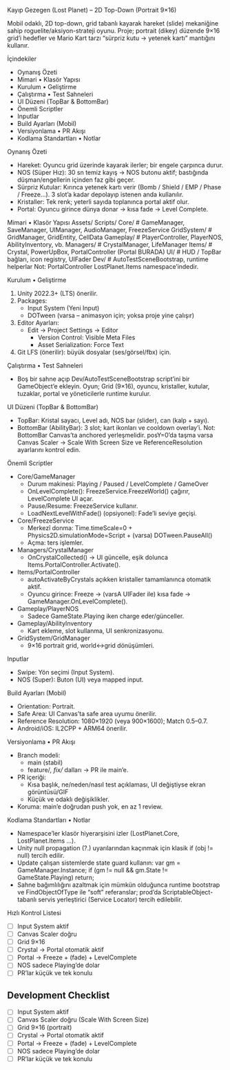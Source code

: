 Kayıp Gezegen (Lost Planet) – 2D Top-Down (Portrait 9×16)

Mobil odaklı, 2D top-down, grid tabanlı kayarak hareket (slide) mekaniğine sahip roguelite/aksiyon-strateji oyunu.
Proje; portrait (dikey) düzende 9×16 grid’i hedefler ve Mario Kart tarzı “sürpriz kutu → yetenek kartı” mantığını kullanır.

İçindekiler
- Oynanış Özeti
- Mimari • Klasör Yapısı
- Kurulum • Geliştirme
- Çalıştırma • Test Sahneleri
- UI Düzeni (TopBar & BottomBar)
- Önemli Scriptler
- Inputlar
- Build Ayarları (Mobil)
- Versiyonlama • PR Akışı
- Kodlama Standartları • Notlar

Oynanış Özeti
- Hareket: Oyuncu grid üzerinde kayarak ilerler; bir engele çarpınca durur.
- NOS (Süper Hız): 30 sn temiz kayış → NOS butonu aktif; bastığında düşman/engellerin içinden faz gibi geçer.
- Sürpriz Kutular: Kırınca yetenek kartı verir (Bomb / Shield / EMP / Phase / Freeze…). 3 slot’a kadar depolayıp istenen anda kullanılır.
- Kristaller: Tek renk; yeterli sayıda toplanınca portal aktif olur.
- Portal: Oyuncu girince dünya donar → kısa fade → Level Complete.

Mimari • Klasör Yapısı
Assets/
  Scripts/
    Core/            # GameManager, SaveManager, UIManager, AudioManager, FreezeService
    GridSystem/      # GridManager, GridEntity, CellData
    Gameplay/        # PlayerController, PlayerNOS, AbilityInventory, vb.
    Managers/        # CrystalManager, LifeManager
    Items/           # Crystal, PowerUpBox, PortalController  (Portal BURADA)
    UI/              # HUD / TopBar bağları, icon registry, UIFader
    Dev/             # AutoTestSceneBootstrap, runtime helperlar
Not: PortalController LostPlanet.Items namespace’indedir.

Kurulum • Geliştirme
1) Unity 2022.3+ (LTS) önerilir.
2) Packages:
   - Input System (Yeni Input)
   - DOTween (varsa – animasyon için; yoksa proje yine çalışır)
3) Editor Ayarları:
   - Edit → Project Settings → Editor
     - Version Control: Visible Meta Files
     - Asset Serialization: Force Text
4) Git LFS (önerilir): büyük dosyalar (ses/görsel/fbx) için.

Çalıştırma • Test Sahneleri
- Boş bir sahne açıp Dev/AutoTestSceneBootstrap script’ini bir GameObject’e ekleyin.
  Oyun; Grid (9×16), oyuncu, kristaller, kutular, tuzaklar, portal ve yöneticilerle runtime kurulur.

UI Düzeni (TopBar & BottomBar)
- TopBar: Kristal sayacı, Level adı, NOS bar (slider), can (kalp + sayı).
- BottomBar (AbilityBar): 3 slot; kart ikonları ve cooldown overlay’i.
Not: BottomBar Canvas’ta anchored yerleşmelidir. posY=0’da taşma varsa Canvas Scaler → Scale With Screen Size ve ReferenceResolution ayarlarını kontrol edin.

Önemli Scriptler
- Core/GameManager
  - Durum makinesi: Playing / Paused / LevelComplete / GameOver
  - OnLevelComplete(): FreezeService.FreezeWorld() çağırır, LevelComplete UI açar.
  - Pause/Resume: FreezeService kullanır.
  - LoadNextLevelWithFade() (opsiyonel): Fade’li seviye geçişi.
- Core/FreezeService
  - Merkezî donma: Time.timeScale=0 + Physics2D.simulationMode=Script + (varsa) DOTween.PauseAll()
  - Açma: ters işlemler.
- Managers/CrystalManager
  - OnCrystalCollected() → UI güncelle, eşik dolunca Items.PortalController.Activate().
- Items/PortalController
  - autoActivateByCrystals açıkken kristaller tamamlanınca otomatik aktif.
  - Oyuncu girince: Freeze → (varsA UIFader ile) kısa fade → GameManager.OnLevelComplete().
- Gameplay/PlayerNOS
  - Sadece GameState.Playing iken charge eder/günceller.
- Gameplay/AbilityInventory
  - Kart ekleme, slot kullanma, UI senkronizasyonu.
- GridSystem/GridManager
  - 9×16 portrait grid, world↔grid dönüşümleri.

Inputlar
- Swipe: Yön seçimi (Input System).
- NOS (Super): Buton (UI) veya mapped input.

Build Ayarları (Mobil)
- Orientation: Portrait.
- Safe Area: UI Canvas’ta safe area uyumu önerilir.
- Reference Resolution: 1080×1920 (veya 900×1600); Match 0.5–0.7.
- Android/iOS: IL2CPP + ARM64 önerilir.

Versiyonlama • PR Akışı
- Branch modeli:
  - main (stabil)
  - feature/*, fix/* dalları → PR ile main’e.
- PR içeriği:
  - Kısa başlık, ne/neden/nasıl test açıklaması, UI değiştiyse ekran görüntüsü/GIF
  - Küçük ve odaklı değişiklikler.
- Koruma: main’e doğrudan push yok, en az 1 review.

Kodlama Standartları • Notlar
- Namespace’ler klasör hiyerarşisini izler (LostPlanet.Core, LostPlanet.Items ...).
- Unity null propagation (?.) uyarılarından kaçınmak için klasik if (obj != null) tercih edilir.
- Update çalışan sistemlerde state guard kullanın:
  var gm = GameManager.Instance;
  if (gm != null && gm.State != GameState.Playing) return;
- Sahne bağımlılığını azaltmak için mümkün olduğunca runtime bootstrap ve FindObjectOfType ile “soft” referanslar; prod’da ScriptableObject-tabanlı servis yerleştirici (Service Locator) tercih edilebilir.

Hızlı Kontrol Listesi
- [ ] Input System aktif
- [ ] Canvas Scaler doğru
- [ ] Grid 9×16
- [ ] Crystal → Portal otomatik aktif
- [ ] Portal → Freeze + (fade) + LevelComplete
- [ ] NOS sadece Playing’de dolar
- [ ] PR’lar küçük ve tek konulu
## Development Checklist

- [ ] Input System aktif
- [ ] Canvas Scaler doğru (Scale With Screen Size)
- [ ] Grid 9×16 (portrait)
- [ ] Crystal → Portal otomatik aktif
- [ ] Portal → Freeze + (fade) + LevelComplete
- [ ] NOS sadece Playing’de dolar
- [ ] PR’lar küçük ve tek konulu
